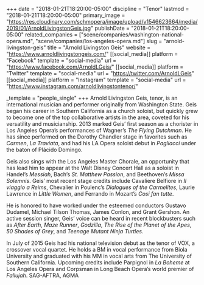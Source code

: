+++
date = "2018-01-21T18:20:00-05:00"
discipline = "Tenor"
lastmod = "2018-01-21T18:20:00-05:00"
primary_image = "https://res.cloudinary.com/schmopera/image/upload/v1546623664/media/2019/01/ArnoldLivingstonGeis.jpg"
publishDate = "2018-01-21T18:20:00-05:00"
related_companies = ["scene/companies/washington-national-opera.md", "scene/companies/los-angeles-opera.md"]
slug = "arnold-livingston-geis"
title = "Arnold Livingston Geis"
website = "https://www.arnoldlivingstongeis.com/"
[[social_media]]
platform = "Facebook"
template = "social-media"
url = "https://www.facebook.com/ArnoldLGeis/"
[[social_media]]
platform = "Twitter"
template = "social-media"
url = "https://twitter.com/ArnoldLGeis"
[[social_media]]
platform = "Instagram"
template = "social-media"
url = "https://www.instagram.com/arnoldlivingstontenor/"

_template = "people_single"
+++
Arnold Livingston Geis, tenor, is an international musician and performer originally from Washington State. Geis began his career in Southern California as a church soloist, but quickly grew to become one of the top collaborative artists in the area, coveted for his versatility and musicianship. 2013 marked Geis’ first season as a chorister in Los Angeles Opera’s performances of Wagner’s *The Flying Dutchman*.  He has since performed on the Dorothy Chandler stage in favorites such as *Carmen*, *La Traviata*, and had his LA Opera soloist debut in *Pagliacci* under the baton of Plácido Domingo. 

Geis also sings with the Los Angeles Master Chorale, an opportunity that has lead him to appear at the Walt Disney Concert Hall as a soloist in Handel’s *Messiah*, Bach’s *St. Matthew Passion*, and Beethoven’s *Missa Solemnis*. Geis’ most recent stage credits include Cavaliere Belfiore in *Il viaggio a Reims*, Chevalier in Poulenc’s *Dialogues of the Carmelites*, Laurie Lawrence in *Little Women*, and Ferrando in Mozart’s *Cosi fan tutte*. 

He is honored to have worked under the esteemed conductors Gustavo Dudamel, Michael Tilson Thomas, James Conlon, and Grant Gershon. An active session singer, Geis’ voice can be heard in recent blockbusters such as *After Earth*, *Maze Runner*, *Godzilla*, *The Rise of the Planet of the Apes*, *50 Shades of Grey*, and *Teenage Mutant Ninja Turtles*. 

In July of 2015 Geis had his national television debut as the tenor of VOX, a crossover vocal quartet. He holds a BM in vocal performance from Biola University and graduated with his MM in vocal arts from The University of Southern California. Upcoming credits include Parpignol in *La Boheme* at Los Angeles Opera and Corpsman in Long Beach Opera’s world premier of *Fallujah*. SAG-AFTRA, AGMA